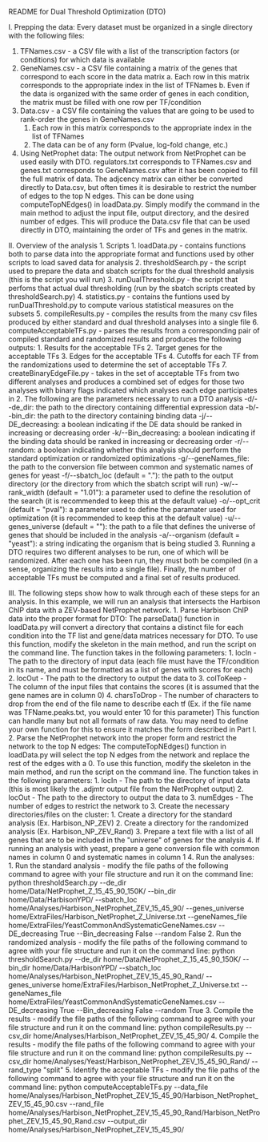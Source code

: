 README for Dual Threshold Optimization (DTO)


I. Prepping the data:
Every dataset must be organized in a single directory with the following files:
1. TFNames.csv - a CSV file with a list of the transcription factors (or conditions) for which data is available
2. GeneNames.csv - a CSV file containing a matrix of the genes that correspond to each score in the data matrix
   a. Each row in this matrix corresponds to the appropriate index in the list of TFNames
   b. Even if the data is organized with the same order of genes in each condition, the matrix must be filled with one row per TF/condition
3. Data.csv - a CSV file containing the values that are going to be used to rank-order the genes in GeneNames.csv
   1. Each row in this matrix corresponds to the appropriate index in the list of TFNames
   2. The data can be of any form (Pvalue, log-fold change, etc.)
4. Using NetProphet data:
	The output network from NetProphet can be used easily with DTO. regulators.txt corresponds to TFNames.csv and genes.txt corresponds to GeneNames.csv after it has been copied to fill the full matrix of data. The adjcency matrix can either be converted directly to Data.csv, but often times it is desirable to restrict the number of edges to the top N edges. This can be done using computeTopNEdges() in loadData.py. Simply modify the command in the main method to adjust the input file, output directory, and the desired number of edges. This will produce the Data.csv file that can be used directly in DTO, maintaining the order of TFs and genes in the matrix. 

II. Overview of the analysis
	1. Scripts
		1. loadData.py - contains functions both to parse data into the appropriate format and functions used by other scripts to load saved data for analysis
		2. thresholdSearch.py - the script used to prepare the data and sbatch scripts for the dual threshold analysis (this is the script you will run)
		3. runDualThreshold.py - the script that perfoms that actual dual thresholding (run by the sbatch scripts created by thresholdSearch.py)
		4. statistics.py - contains the funtions used by runDualThreshold.py to compute various statistical measures on the subsets
		5. compileResults.py - compiles the results from the many csv files produced by either standard and dual threshold analyses into a single file
		6. computeAcceptableTFs.py - parses the results from a corresponding pair of compiled standard and randomized results and produces the following outputs:
			1. Results for the acceptable TFs 
			2. Target genes for the acceptable TFs
			3. Edges for the acceptable TFs
			4. Cutoffs for each TF from the randomizations used to determine the set of acceptable TFs
		7. createBinaryEdgeFile.py - takes in the set of acceptable TFs from two different analyses and produces a combined set of edges for those two analyses with binary flags indicated which analyses each edge participates in
	2. The following are the parameters necessary to run a DTO analysis
		-d/--de_dir: the path to the directory containing differential expression data
		-b/--bin_dir: the path to the directory containing binding data
		-j/--DE_decreasing: a boolean indicating if the DE data should be ranked in increasing or decreasing order
		-k/--Bin_decreasing: a boolean indicating if the binding data should be ranked in increasing or decreasing order
		-r/--random: a boolean indicating whether this analysis should perform the standard optimization or randomized optimizations
		-g/--geneNames_file: the path to the conversion file between common and systematic names of genes for yeast
		-f/--sbatch_loc (default = "."): the path to the output directory (or the directory from which the sbatch script will run)
		-w/--rank_width (default = "1.01"): a parameter used to define the resolution of the search (it is recommended to keep this at the default value)
		-o/--opt_crit (default = "pval"): a parameter used to define the paramater used for optimization (it is recommended to keep this at the default value)
		-u/--genes_universe (default = ""): the path to a file that defines the universe of genes that should be included in the analysis
		-a/--organism (default = "yeast"): a string indicating the organism that is being studied
	3. Running a DTO requires two different analyses to be run, one of which will be randomized. After each one has been run, they must both be compiled (in a sense, organizing the results into a single file). Finally, the number of acceptable TFs must be computed and a final set of results produced.

III. The following steps show how to walk through each of these steps for an analysis. In this example, we will run an analysis that intersects the Harbison ChIP data with a ZEV-based NetProphet network.
	1. Parse Harbison ChIP data into the proper format for DTO:
		The parseData() function in loadData.py will convert a directory that contains a distinct file for each condition into the TF list and gene/data matrices necessary for DTO. To use this function, modify the skeleton in the main method, and run the script on the command line. The function takes in the following parameters:
			1. locIn - The path to the directory of input data (each file must have the TF/condition in its name, and must be formatted as a list of genes with scores for each)
			2. locOut - The path to the directory to output the data to
			3. colToKeep - The column of the input files that contains the scores (it is assumed that the gene names are in column 0)
			4. charsToDrop - The number of characters to drop from the end of the file name to describe each tf (Ex. if the file name was TFName.peaks.txt, you would enter 10 for this parameter)
		This function can handle many but not all formats of raw data. You may need to define your own function for this to ensure it matches the form described in Part I.
	2. Parse the NetProphet network into the proper form and restrict the network to the top N edges:
		The computeTopNEdges() function in loadData.py will select the top N edges from the network and replace the rest of the edges with a 0. To use this function, modify the skeleton in the main method, and run the script on the command line. The function takes in the following parameters:
			1. locIn - The path to the directory of input data (this is most likely the .adjmtr output file from the NetProphet output)
			2. locOut - The path to the directory to output the data to
			3. numEdges - The number of edges to restrict the network to
	3. Create the necessary directories/files on the cluster:
		1. Create a directory for the standard analysis (Ex. Harbison_NP_ZEV)
		2. Create a directory for the randomized analysis (Ex. Harbison_NP_ZEV_Rand)
		3. Prepare a text file with a list of all genes that are to be included in the "universe" of genes for the analysis
		4. If running an analysis with yeast, prepare a gene conversion file with common names in column 0 and systematic names in column 1
	4. Run the analyses:
		1. Run the standard analysis - modify the file paths of the following command to agree with your file structure and run it on the command line:
			python thresholdSearch.py --de_dir home/Data/NetProphet_Z_15_45_90_150K/ --bin_dir home/Data/HarbisonYPD/ --sbatch_loc home/Analyses/Harbison_NetProphet_ZEV_15_45_90/ --genes_universe home/ExtraFiles/Harbison_NetProphet_Z_Universe.txt --geneNames_file home/ExtraFiles/YeastCommonAndSystematicGeneNames.csv --DE_decreasing True --Bin_decreasing False --random False
		2. Run the randomized analysis - modify the file paths of the following command to agree with your file structure and run it on the command line:
			python thresholdSearch.py --de_dir home/Data/NetProphet_Z_15_45_90_150K/ --bin_dir home/Data/HarbisonYPD/ --sbatch_loc home/Analyses/Harbison_NetProphet_ZEV_15_45_90_Rand/ --genes_universe home/ExtraFiles/Harbison_NetProphet_Z_Universe.txt --geneNames_file home/ExtraFiles/YeastCommonAndSystematicGeneNames.csv --DE_decreasing True --Bin_decreasing False --random True
		3. Compile the results - modify the file paths of the following command to agree with your file structure and run it on the command line:
			python compileResults.py --csv_dir home/Analyses/Harbison_NetProphet_ZEV_15_45_90/
		4. Compile the results - modify the file paths of the following command to agree with your file structure and run it on the command line:
			python compileResults.py --csv_dir home/Analyses/Yeast/Harbison_NetProphet_ZEV_15_45_90_Rand/ --rand_type "split"
		5. Identify the acceptable TFs - modify the file paths of the following command to agree with your file structure and run it on the command line:
			python computeAcceptableTFs.py --data_file home/Analyses/Harbison_NetProphet_ZEV_15_45_90/Harbison_NetProphet_ZEV_15_45_90.csv --rand_file home/Analyses/Harbison_NetProphet_ZEV_15_45_90_Rand/Harbison_NetProphet_ZEV_15_45_90_Rand.csv --output_dir home/Analyses/Harbison_NetProphet_ZEV_15_45_90/
		





















